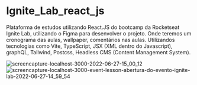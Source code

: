# Ignite_Lab_react_js
 Plataforma de estudos utilizando React.JS do bootcamp da Rocketseat Ignite Lab, utilizando o Figma para desenvolver o projeto. Onde teremos um cronograma das aulas, wallpaper, comentários nas aulas. Utilizandos tecnologias como Vite, TypeScript, JSX (XML dentro do Javascript), graphQL, Tailwind, Postcss, Headless CMS (Content Management System).

![screencapture-localhost-3000-2022-06-27-15_00_12](https://user-images.githubusercontent.com/101671694/176006196-fe72a5a2-8644-451b-b679-048e213bdebc.png)
![screencapture-localhost-3000-event-lesson-abertura-do-evento-ignite-lab-2022-06-27-14_59_54](https://user-images.githubusercontent.com/101671694/176006202-ecec3dcd-ff67-4db7-a2db-346acc5bf80a.png)
